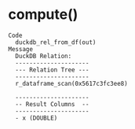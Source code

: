# compute()

    Code
      duckdb_rel_from_df(out)
    Message
      DuckDB Relation: 
      ---------------------
      --- Relation Tree ---
      ---------------------
      r_dataframe_scan(0x5617c3fc3ee8)
      
      ---------------------
      -- Result Columns  --
      ---------------------
      - x (DOUBLE)
      

